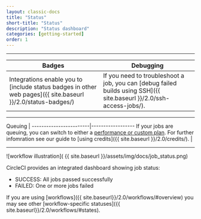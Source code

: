 ```yaml
---
layout: classic-docs
title: "Status"
short-title: "Status"
description: "Status dashboard"
categories: [getting-started]
order: 1
---
```


<hr>

Badges     | Debugging
----------------------------|----------------------
Integrations enable you to [include status badges in other web pages]({{ site.baseurl }}/2.0/status-badges/)  |   If you need to troubleshoot a job, you can [debug failed builds using SSH]({{ site.baseurl }}/2.0/ssh-access-jobs/).

<hr>

Queuing |
------------------------|------------------
If your jobs are queuing, you can switch to either a [performance or custom plan](https://circleci.com/pricing/). For further infomration see our guide to [using credits]({{ site.baseurl }}/2.0/credits/). |  

<hr>

![workflow illustration]( {{ site.baseurl }}/assets/img/docs/job_status.png)

CircleCI provides an integrated dashboard showing job status:

- SUCCESS: All jobs passed successfully
- FAILED: One or more jobs failed

If you are using [workflows]({{ site.baseurl}}/2.0/workflows/#overview) you may
see other [workflow-specific statuses]({{ site.baseurl}}/2.0/workflows/#states).
